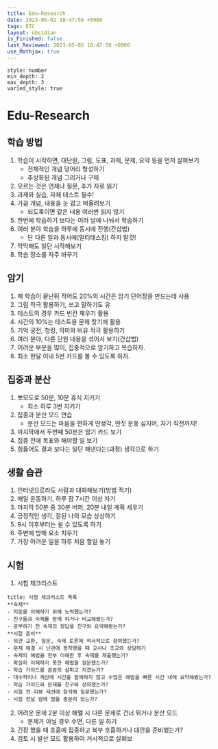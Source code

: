```yaml
---
title: Edu-Research
date: 2023-05-02 18:47:58 +0900
tags: ETC 
layout: obsidian
is_Finished: false
last_Reviewed: 2023-05-02 18:47:58 +0900
use_Mathjax: true
---
```


```toc
style: number
min_depth: 2
max_depth: 3
varied_style: true
```

# Edu-Research
## 학습 방법
1. 학습이 시작하면, 대단원, 그림, 도표, 과제, 문제, 요약 등을 먼저 살펴보기
	- 전체적인 개념 덩어리 형성하기
	- 추상화된 개념 그리거나 구체
2. 모르는 것은 언제나 질문, 추가 자료 읽기
3. 과제와 실습, 자체 테스트 필수!
4. 가끔 개념, 내용을 눈 감고 떠올려보기
	- 되도록이면 같은 내용 여러번 읽지 않기
5. 한번에 학습하기 보다는 여러 날에 나눠서 학습하기
6. 여러 분야 학습을 하루에 동시에 진행(간삽법)
	- 단 다른 일과 동시에(멀티태스킹) 하지 말것!
7. 막막해도 일단 시작해보기
8. 학습 장소를 자주 바꾸기

## 암기
1. 매 학습이 끝난뒤 적어도 20%의 시간은 암기 단어장을 만드는데 사용
2. 그림 적극 활용하기, 쓰고 말하기도 유
3. 테스트의 경우 카드 빈칸 채우기 활용
4. 시간의 10%는 테스트용 문제 찾기에 활용
5. 기억 궁전, 청킹, 의미와 비유 적극 활용하기
6. 여러 분야, 다른 단원 내용을 섞어서 보기(간삽법)
7. 어려운 부분을 많이, 집중적으로 암기하고 복습하자.
8. 최소 한달 이내 5번 카드를 볼 수 있도록 하자.

## 집중과 분산
1. 뽀모도로 50분, 10분 휴식 지키기
	- 최소 하루 3번 지키기
2. 집중과 분산 모드 연습
	- 분산 모드는 마음을 편하게 딴생각, 딴짓 운동 심지어, 자기 직전까지!
3. 마지막에서 두번째 50분은 암기 카드 보기
4. 집중 전에 목표와 해야할 일 보기
5. 힘들어도 결과 보다는 일단 해낸다는(과정) 생각으로 하기

## 생활 습관
1. 인터넷으로라도 사람과 대화해보기(방법 적기)
2. 매일 운동하기, 하루 잠 7시간 이상 자기
3. 마지막 50분 중 30분 버퍼, 20분 내일 계획 세우기
4. 긍정적인 생각, 잘된 나의 모습 상상하기
5. 9시 이후부터는 쉴 수 있도록 하기
6. 주변에 방해 요소 치우기
7. 가장 어려운 일을 하루 처음 할일 놓기

## 시험
1. 시험 체크리스트
```ad-tip
title: 시험 체크리스트 목록
**숙제**
- 지문을 이해하기 위해 노력했는가?
- 친구들과 숙제를 함께 하거나 비교해봤는가?
- 공부하기 전 숙제의 정답을 친구와 요약해봤는가?
**시험 준비**
- 의견 교환, 질문, 숙제 토론에 적극적으로 참여했는가?
- 문제 해결 시 난관에 봉착했을 때 교사나 조교와 상담하기
- 숙제의 해법을 전부 이해한 후 숙제를 제출했는가?
- 확실히 이해하지 못한 해법을 질문했는가?
- 학습 가이드를 꼼꼼히 살피고 지켰는가?
- 대수학이나 계산에 시간을 할애하지 않고 수많은 해법을 빠른 시간 내에 요약해봤는가?
- 학습 가이드와 문제를 친구와 상의했는가?
- 시험 전 리뷰 세션에 참석해 질문했는가?
- 시험 전날 밤에 잠을 충분히 잤는가?
```
2. 어려운 문제 2분 이상 해멜 시 다른 문제로 건너 뛰거나 분산 모드
	- 문제가 아닐 경우 수면, 다른 일 하기
3. 긴장 했을 때 호흡에 집중하고 복부 호흡하거나 대안을 준비했는가?
4. 검토 시 발산 모드 활용하여 거시적으로 살펴보